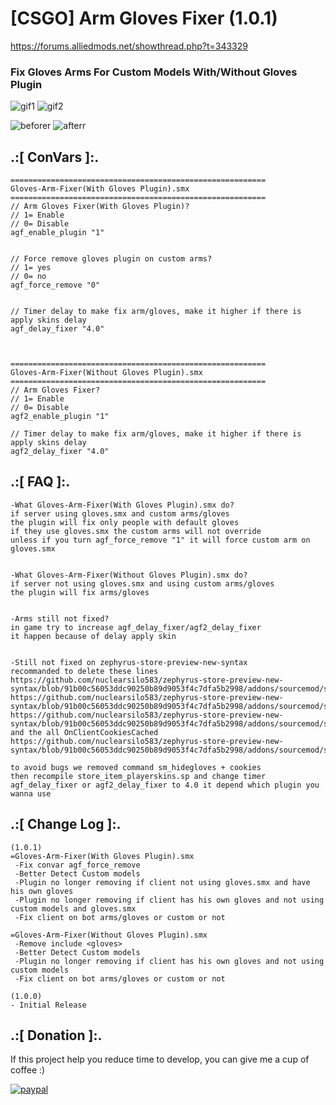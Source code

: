 # [CSGO] Arm Gloves Fixer (1.0.1)
https://forums.alliedmods.net/showthread.php?t=343329

### Fix Gloves Arms For Custom Models With/Without Gloves Plugin

![gif1](https://github.com/oqyh/CSGO-Arm-Gloves-Fixer/assets/48490385/52541686-dd97-44c8-ae90-88f9e6c0c9b7)
![gif2](https://github.com/oqyh/CSGO-Arm-Gloves-Fixer/assets/48490385/a6f5a1b8-216e-421f-9dbd-75f776633bd4)


![beforer](https://github.com/oqyh/CSGO-Arm-Gloves-Fixer/assets/48490385/d3bc8aba-b052-435e-b2cf-7a4f1c52b4b8)  ![afterr](https://github.com/oqyh/CSGO-Arm-Gloves-Fixer/assets/48490385/35c881b5-2683-4197-addd-ba22ee496953)



## .:[ ConVars ]:.
```
=========================================================
Gloves-Arm-Fixer(With Gloves Plugin).smx
=========================================================
// Arm Gloves Fixer(With Gloves Plugin)?
// 1= Enable 
// 0= Disable
agf_enable_plugin "1"


// Force remove gloves plugin on custom arms?
// 1= yes 
// 0= no
agf_force_remove "0"


// Timer delay to make fix arm/gloves, make it higher if there is apply skins delay
agf_delay_fixer "4.0"



=========================================================
Gloves-Arm-Fixer(Without Gloves Plugin).smx
=========================================================
// Arm Gloves Fixer?
// 1= Enable 
// 0= Disable
agf2_enable_plugin "1"

// Timer delay to make fix arm/gloves, make it higher if there is apply skins delay
agf2_delay_fixer "4.0"
```

## .:[ FAQ ]:.
```
-What Gloves-Arm-Fixer(With Gloves Plugin).smx do?
if server using gloves.smx and custom arms/gloves
the plugin will fix only people with default gloves
if they use gloves.smx the custom arms will not override
unless if you turn agf_force_remove "1" it will force custom arm on gloves.smx


-What Gloves-Arm-Fixer(Without Gloves Plugin).smx do?
if server not using gloves.smx and using custom arms/gloves
the plugin will fix arms/gloves


-Arms still not fixed?
in game try to increase agf_delay_fixer/agf2_delay_fixer 
it happen because of delay apply skin


-Still not fixed on zephyrus-store-preview-new-syntax
recommanded to delete these lines
https://github.com/nuclearsilo583/zephyrus-store-preview-new-syntax/blob/91b00c56053ddc90250b89d9053f4c7dfa5b2998/addons/sourcemod/scripting/store_item_playerskins.sp#L92
https://github.com/nuclearsilo583/zephyrus-store-preview-new-syntax/blob/91b00c56053ddc90250b89d9053f4c7dfa5b2998/addons/sourcemod/scripting/store_item_playerskins.sp#L107
https://github.com/nuclearsilo583/zephyrus-store-preview-new-syntax/blob/91b00c56053ddc90250b89d9053f4c7dfa5b2998/addons/sourcemod/scripting/store_item_playerskins.sp#L108
and the all OnClientCookiesCached
https://github.com/nuclearsilo583/zephyrus-store-preview-new-syntax/blob/91b00c56053ddc90250b89d9053f4c7dfa5b2998/addons/sourcemod/scripting/store_item_playerskins.sp#L153

to avoid bugs we removed command sm_hidegloves + cookies
then recompile store_item_playerskins.sp and change timer agf_delay_fixer or agf2_delay_fixer to 4.0 it depend which plugin you wanna use
```

## .:[ Change Log ]:.
```
(1.0.1)
=Gloves-Arm-Fixer(With Gloves Plugin).smx
 -Fix convar agf_force_remove 
 -Better Detect Custom models
 -Plugin no longer removing if client not using gloves.smx and have his own gloves
 -Plugin no longer removing if client has his own gloves and not using custom models and gloves.smx
 -Fix client on bot arms/gloves or custom or not

=Gloves-Arm-Fixer(Without Gloves Plugin).smx
 -Remove include <gloves>
 -Better Detect Custom models
 -Plugin no longer removing if client has his own gloves and not using custom models
 -Fix client on bot arms/gloves or custom or not

(1.0.0)
- Initial Release
```

## .:[ Donation ]:.

If this project help you reduce time to develop, you can give me a cup of coffee :)

[![paypal](https://www.paypalobjects.com/en_US/i/btn/btn_donateCC_LG.gif)](https://paypal.me/oQYh)
